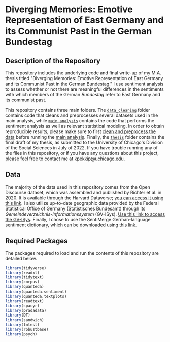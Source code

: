 # Diverging Memories: Emotive Representation of East Germany and its Communist Past in the German Bundestag


## Description of the Repository

This repository includes the underlying code and final write-up of my M.A. thesis titled "Diverging Memories: Emotive Representation of East Germany and its Communist Past in the German Bundestag." I use sentiment analysis to assess whether or not there are meaningful differences in the sentiments with which members of the German *Bundestag* refer to East Germany and its communist past.

This repository contains three main folders. The [`data_cleaning`](data_cleaning) folder contains code that cleans and preprocesses several datasets used in the main analysis, while [`main_analysis`](main_analysis) contains the code that performs the sentiment analysis as well as relevant statistical modeling. In order to obtain reproducible results, please make sure to first [clean and preprocess the data](data_cleaning/ma_thesis_data_cleaning.rmd) before running the [main analysis](main_analysis/MA_code_final.rmd). Finally, the [`thesis`](thesis) folder contains the final draft of my thesis, as submitted to the University of Chicago's Division of the Social Sciences in July of 2022. If you have trouble running any of the files in this repository, or if you have any questions about this project, please feel free to contact me at [kpekkip@uchicago.edu](mailto:kpekkip@uchicago.edu).


## Data

The majority of the data used in this repository comes from the Open Discourse dataset, which was assembled and published by Richter et al. in 2020. It is available through the Harvard Dataverse; [you can access it using this link](https://dataverse.harvard.edu/dataset.xhtml?persistentId=doi:10.7910/DVN/FIKIBO). I also utilize up-to-date geographic data provided by the Federal Statistical Office of Germany (Statistisches Bundesamt) through its *Gemeindeverzeichnis-Informationssystem* (GV-ISys). [Use this link to access the GV-ISys](https://www.destatis.de/DE/Themen/Laender-Regionen/Regionales/Gemeindeverzeichnis/Administrativ/Archiv/GVAuszugQ/AuszugGV1QAktuell.html). Finally, I chose to use the SentiMerge German-language sentiment dictionary, which can be downloaded [using this link](https://github.com/guyemerson/SentiMerge/blob/master/data/sentimerge.txt).


## Required Packages

The packages required to load and run the contents of this repository are detailed below.

```r
library(tidyverse)
library(readxl)
library(tidytext)
library(corpus)
library(quanteda)
library(quanteda.sentiment)
library(quanteda.textplots)
library(readtext)
library(spacyr)
library(pradadata)
library(DT)
library(sandwich)
library(lmtest)
library(robustbase)
library(psych)
```